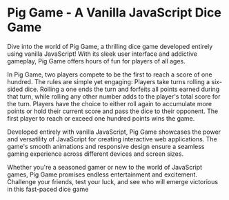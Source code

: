 # Pig Game - A Vanilla JavaScript Dice Game
Dive into the world of Pig Game, a thrilling dice game developed entirely using vanilla JavaScript! With its sleek user interface and addictive gameplay, Pig Game offers hours of fun for players of all ages.

In Pig Game, two players compete to be the first to reach a score of one hundred. The rules are simple yet engaging: Players take turns rolling a six-sided dice. Rolling a one ends the turn and forfeits all points earned during that turn, while rolling any other number adds to the player's total score for the turn. Players have the choice to either roll again to accumulate more points or hold their current score and pass the dice to their opponent. The first player to reach or exceed one hundred points wins the game.

Developed entirely with vanilla JavaScript, Pig Game showcases the power and versatility of JavaScript for creating interactive web applications. The game's smooth animations and responsive design ensure a seamless gaming experience across different devices and screen sizes.

Whether you're a seasoned gamer or new to the world of JavaScript games, Pig Game promises endless entertainment and excitement. Challenge your friends, test your luck, and see who will emerge victorious in this fast-paced dice game